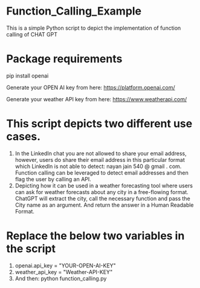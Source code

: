 # Function_Calling_Example
This is a simple Python script to depict the implementation of function calling of CHAT GPT

# Package requirements
pip install openai

Generate your OPEN AI key from here: https://platform.openai.com/

Generate your weather API key from here: https://www.weatherapi.com/

# This script depicts two different use cases.
1. In the LinkedIn chat you are not allowed to share your email address, however, users do share their email address in this particular format which LinkedIn is not able to detect: nayan jain 540 @ gmail . com. Function calling can be leveraged to detect email addresses and then flag the user by calling an API. 
2. Depicting how it can be used in a weather forecasting tool where users can ask for weather forecasts about any city in a free-flowing format. ChatGPT will extract the city, call the necessary function and pass the City name as an argument. And return the answer in a Human Readable Format. 

# Replace the below two variables in the script
1. openai.api_key = "YOUR-OPEN-AI-KEY"
2. weather_api_key = "Weather-API-KEY"
3. And then: python function_calling.py

